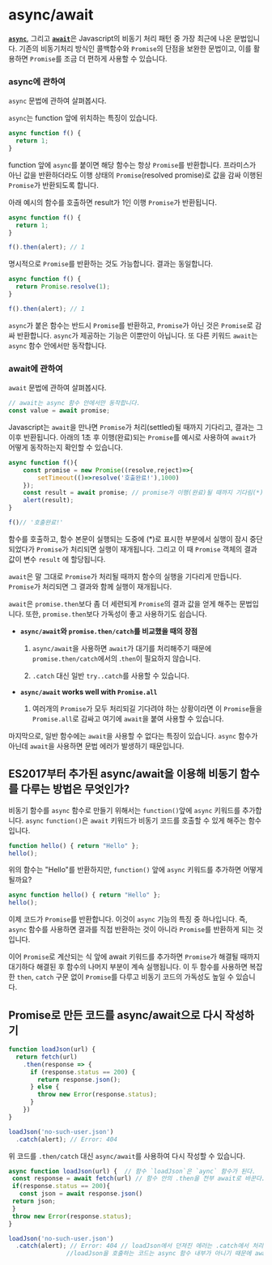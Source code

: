 # async/await

[**`async`**](https://developer.mozilla.org/ko/docs/Web/JavaScript/Reference/Statements/async_function), 그리고 [**`await`**](https://developer.mozilla.org/ko/docs/Web/JavaScript/Reference/Operators/await)은 Javascript의 비동기 처리 패턴 중 가장 최근에 나온 문법입니다. 기존의 비동기처리 방식인 콜백함수와 `Promise`의 단점을 보완한 문법이고, 이를 활용하면 `Promise`를 조금 더 편하게 사용할 수 있습니다.

### **async**에 관하여

`async` 문법에 관하여 살펴봅시다.

`async`는 function 앞에 위치하는 특징이 있습니다.

```javascript
async function f() {
  return 1;
}
```

function 앞에 `async`를 붙이면 해당 함수는 항상 `Promise`를 반환합니다. 프라미스가 아닌 값을 반환하더라도 이행 상태의 `Promise`(resolved promise)로 값을 감싸 이행된 `Promise`가 반환되도록 합니다.

아래 예시의 함수를 호출하면 result가 1인 이행 `Promise`가 반환됩니다.

```javascript
async function f() {
  return 1;
}

f().then(alert); // 1
```

명시적으로 `Promise`를 반환하는 것도 가능합니다. 결과는 동일합니다.

```javascript
async function f() {
  return Promise.resolve(1);
}

f().then(alert); // 1
```

`async`가 붙은 함수는 반드시 `Promise`를 반환하고, `Promise`가 아닌 것은 `Promise`로 감싸 반환합니다. `async`가 제공하는 기능은 이뿐만이 아닙니다. 또 다른 키워드 `await`는 `async` 함수 안에서만 동작합니다.

### **await**에 관하여

`await` 문법에 관하여 살펴봅시다.

```javascript
// await는 async 함수 안에서만 동작합니다.
const value = await promise;
```

Javascript는 `await`을 만나면 `Promise`가 처리(settled)될 때까지 기다리고, 결과는 그 이후 반환됩니다. 아래의 1초 후 이행(완료)되는 `Promise`를 예시로 사용하여 `await`가 어떻게 동작하는지 확인할 수 있습니다.

```javascript
async function f(){
	const promise = new Promise((resolve,reject)=>{
    	setTimeout(()=>resolve('호출완료!'),1000)
    });
  	const result = await promise; // promise가 이행(완료)될 때까지 기다림(*)
  	alert(result); 
}

f()// '호출완료!'
```

함수를 호출하고, 함수 본문이 실행되는 도중에 (*)로 표시한 부분에서 실행이 잠시 중단되었다가 `Promise`가 처리되면 실행이 재개됩니다. 그리고 이 때 `Promise` 객체의 결과 값이 변수 `result` 에 할당됩니다.

`await`은 말 그대로 `Promise`가 처리될 때까지 함수의 실행을 기다리게 만듭니다. `Promise`가 처리되면 그 결과와 함께 실행이 재개됩니다.

`await`은 `promise.then`보다 좀 더 세련되게 `Promise`의 결과 값을 얻게 해주는 문법입니다. 또한, `promise.then`보다 가독성이 좋고 사용하기도 쉽습니다. 

* **`async/await`와 `promise.then/catch`를 비교했을 때의 장점**

    1. `async/await`을 사용하면 `await`가 대기를 처리해주기 때문에 `promise.then/catch`에서의 .`then`이 필요하지 않습니다.

    2. `.catch` 대신 일반 `try..catch`를 사용할 수 있습니다.

* **`async/await` works well with `Promise.all`**
    1. 여러개의 `Promise`가 모두 처리되길 기다려야 하는 상황이라면 이 `Promise`들을 `Promise.all`로 감싸고 여기에 `await`을 붙여 사용할 수 있습니다.

마지막으로, 일반 함수에는 `await`을 사용할 수 없다는 특징이 있습니다. `async` 함수가 아닌데 `await`을 사용하면 문법 에러가 발생하기 때문입니다.

## ES2017부터 추가된 async/await을 이용해 비동기 함수를 다루는 방법은 무엇인가?

비동기 함수를 `async` 함수로 만들기 위해서는 `function()`앞에 `async` 키워드를 추가합니다. `async` `function()`은 `await` 키워드가 비동기 코드를 호출할 수 있게 해주는 함수입니다.

```javascript
function hello() { return "Hello" };
hello();
```

위의 함수는 "Hello"를 반환하지만, `function()` 앞에 `async` 키워드를 추가하면 어떻게 될까요?

```javascript
async function hello() { return "Hello" };
hello();
```

이제 코드가 `Promise`를 반환합니다. 이것이 `async` 기능의 특징 중 하나입니다. 즉, `async` 함수를 사용하면 결과를 직접 반환하는 것이 아니라 `Promise`를 반환하게 되는 것입니다.

이어 `Promise`로 계산되는 식 앞에 await 키워드를 추가하면 `Promise`가 해결될 때까지 대기하다 해결된 후 함수의 나머지 부분이 계속 실행됩니다. 이 두 함수를 사용하면 복잡한 `then`, `catch` 구문 없이 `Promise`를 다루고 비동기 코드의 가독성도 높일 수 있습니다.

## Promise로 만든 코드를 async/await으로 다시 작성하기

```javascript
function loadJson(url) {
  return fetch(url)
    .then(response => {
      if (response.status == 200) {
        return response.json();
      } else {
        throw new Error(response.status);
      }
    })
}

loadJson('no-such-user.json')
  .catch(alert); // Error: 404
```

위 코드를 `.then/catch` 대신 `async/await`를 사용하여 다시 작성할 수 있습니다.

```javascript
async function loadJson(url) {  // 함수 `loadJson`은 `aync` 함수가 된다.
 const response = await fetch(url) // 함수 안의 .then을 전부 await로 바꾼다.
 if(response.status == 200){
   const json = await response.json()
 return json;
 }
 throw new Error(response.status);
}

loadJson('no-such-user.json')
  .catch(alert); // Error: 404 // loadJson에서 던져진 에러는 .catch에서 처리된다.
				//loadJson을 호출하는 코드는 async 함수 내부가 아니기 때문에 await loadJson(…)을 사용할 수 없다.
```